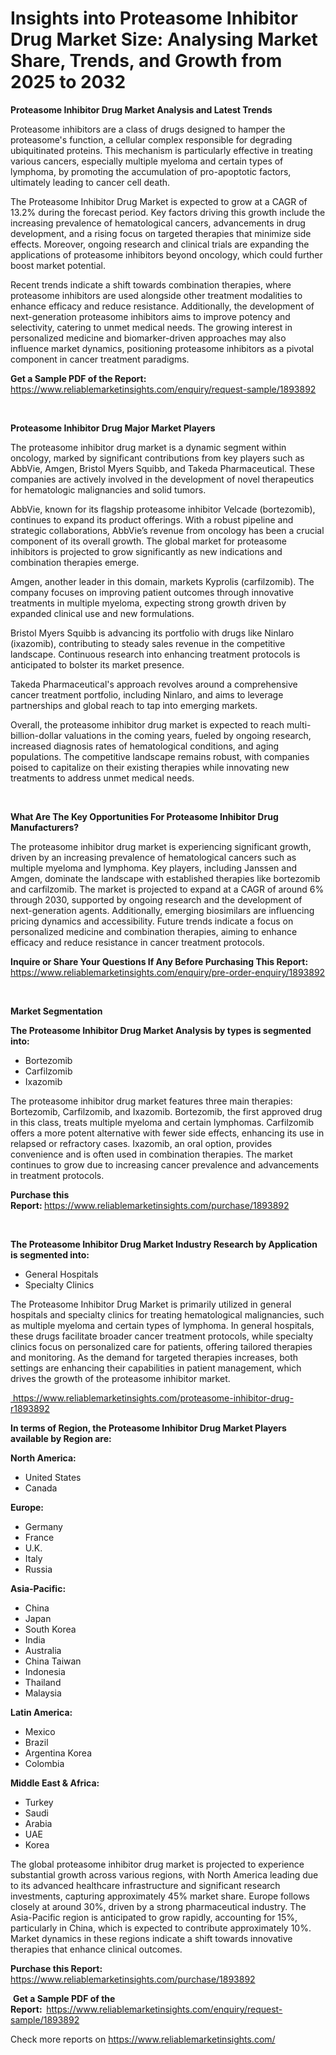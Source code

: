 <p><h1>Insights into Proteasome Inhibitor Drug Market Size: Analysing Market Share, Trends, and Growth from 2025 to 2032</h1></p><p><strong>Proteasome Inhibitor Drug Market Analysis and Latest Trends</strong></p>
<p><p>Proteasome inhibitors are a class of drugs designed to hamper the proteasome's function, a cellular complex responsible for degrading ubiquitinated proteins. This mechanism is particularly effective in treating various cancers, especially multiple myeloma and certain types of lymphoma, by promoting the accumulation of pro-apoptotic factors, ultimately leading to cancer cell death.</p><p>The Proteasome Inhibitor Drug Market is expected to grow at a CAGR of 13.2% during the forecast period. Key factors driving this growth include the increasing prevalence of hematological cancers, advancements in drug development, and a rising focus on targeted therapies that minimize side effects. Moreover, ongoing research and clinical trials are expanding the applications of proteasome inhibitors beyond oncology, which could further boost market potential.</p><p>Recent trends indicate a shift towards combination therapies, where proteasome inhibitors are used alongside other treatment modalities to enhance efficacy and reduce resistance. Additionally, the development of next-generation proteasome inhibitors aims to improve potency and selectivity, catering to unmet medical needs. The growing interest in personalized medicine and biomarker-driven approaches may also influence market dynamics, positioning proteasome inhibitors as a pivotal component in cancer treatment paradigms.</p></p>
<p><strong>Get a Sample PDF of the Report:&nbsp;</strong> <a href="https://www.reliablemarketinsights.com/enquiry/request-sample/1893892?utm_campaign=3317&utm_medium=2&utm_source=Github&utm_content=ia&utm_term=08032025&utm_id=proteasome-inhibitor-drug">https://www.reliablemarketinsights.com/enquiry/request-sample/1893892</a></p>
<p>&nbsp;</p>
<p><strong>Proteasome Inhibitor Drug Major Market Players</strong></p>
<p><p>The proteasome inhibitor drug market is a dynamic segment within oncology, marked by significant contributions from key players such as AbbVie, Amgen, Bristol Myers Squibb, and Takeda Pharmaceutical. These companies are actively involved in the development of novel therapeutics for hematologic malignancies and solid tumors.</p><p>AbbVie, known for its flagship proteasome inhibitor Velcade (bortezomib), continues to expand its product offerings. With a robust pipeline and strategic collaborations, AbbVie’s revenue from oncology has been a crucial component of its overall growth. The global market for proteasome inhibitors is projected to grow significantly as new indications and combination therapies emerge.</p><p>Amgen, another leader in this domain, markets Kyprolis (carfilzomib). The company focuses on improving patient outcomes through innovative treatments in multiple myeloma, expecting strong growth driven by expanded clinical use and new formulations.</p><p>Bristol Myers Squibb is advancing its portfolio with drugs like Ninlaro (ixazomib), contributing to steady sales revenue in the competitive landscape. Continuous research into enhancing treatment protocols is anticipated to bolster its market presence.</p><p>Takeda Pharmaceutical's approach revolves around a comprehensive cancer treatment portfolio, including Ninlaro, and aims to leverage partnerships and global reach to tap into emerging markets. </p><p>Overall, the proteasome inhibitor drug market is expected to reach multi-billion-dollar valuations in the coming years, fueled by ongoing research, increased diagnosis rates of hematological conditions, and aging populations. The competitive landscape remains robust, with companies poised to capitalize on their existing therapies while innovating new treatments to address unmet medical needs.</p></p>
<p>&nbsp;</p>
<p><strong>What Are The Key Opportunities For Proteasome Inhibitor Drug Manufacturers?</strong></p>
<p><p>The proteasome inhibitor drug market is experiencing significant growth, driven by an increasing prevalence of hematological cancers such as multiple myeloma and lymphoma. Key players, including Janssen and Amgen, dominate the landscape with established therapies like bortezomib and carfilzomib. The market is projected to expand at a CAGR of around 6% through 2030, supported by ongoing research and the development of next-generation agents. Additionally, emerging biosimilars are influencing pricing dynamics and accessibility. Future trends indicate a focus on personalized medicine and combination therapies, aiming to enhance efficacy and reduce resistance in cancer treatment protocols.</p></p>
<p><strong>Inquire or Share Your Questions If Any Before Purchasing This Report:</strong> <a href="https://www.reliablemarketinsights.com/enquiry/pre-order-enquiry/1893892?utm_campaign=3317&utm_medium=2&utm_source=Github&utm_content=ia&utm_term=08032025&utm_id=proteasome-inhibitor-drug">https://www.reliablemarketinsights.com/enquiry/pre-order-enquiry/1893892</a></p>
<p>&nbsp;</p>
<p><strong>Market Segmentation</strong></p>
<p><strong>The Proteasome Inhibitor Drug Market Analysis by types is segmented into:</strong></p>
<p><ul><li>Bortezomib</li><li>Carfilzomib</li><li>Ixazomib</li></ul></p>
<p><p>The proteasome inhibitor drug market features three main therapies: Bortezomib, Carfilzomib, and Ixazomib. Bortezomib, the first approved drug in this class, treats multiple myeloma and certain lymphomas. Carfilzomib offers a more potent alternative with fewer side effects, enhancing its use in relapsed or refractory cases. Ixazomib, an oral option, provides convenience and is often used in combination therapies. The market continues to grow due to increasing cancer prevalence and advancements in treatment protocols.</p></p>
<p><strong>Purchase this Report:&nbsp;</strong><a href="https://www.reliablemarketinsights.com/purchase/1893892?utm_campaign=3317&utm_medium=2&utm_source=Github&utm_content=ia&utm_term=08032025&utm_id=proteasome-inhibitor-drug">https://www.reliablemarketinsights.com/purchase/1893892</a></p>
<p>&nbsp;</p>
<p><strong>The Proteasome Inhibitor Drug Market Industry Research by Application is segmented into:</strong></p>
<p><ul><li>General Hospitals</li><li>Specialty Clinics</li></ul></p>
<p><p>The Proteasome Inhibitor Drug Market is primarily utilized in general hospitals and specialty clinics for treating hematological malignancies, such as multiple myeloma and certain types of lymphoma. In general hospitals, these drugs facilitate broader cancer treatment protocols, while specialty clinics focus on personalized care for patients, offering tailored therapies and monitoring. As the demand for targeted therapies increases, both settings are enhancing their capabilities in patient management, which drives the growth of the proteasome inhibitor market.</p></p>
<p><a href="https://www.reliablemarketinsights.com/proteasome-inhibitor-drug-r1893892?utm_campaign=3317&utm_medium=2&utm_source=Github&utm_content=ia&utm_term=08032025&utm_id=proteasome-inhibitor-drug">&nbsp;https://www.reliablemarketinsights.com/proteasome-inhibitor-drug-r1893892</a></p>
<p><strong>In terms of Region, the Proteasome Inhibitor Drug Market Players available by Region are:</strong></p>
<p>
    <p> <strong> North America: </strong>
        <ul>
            <li>United States</li>
            <li>Canada</li>
        </ul>
        </p> 
    <p> <strong> Europe: </strong>
        <ul>
            <li>Germany</li>
            <li>France</li>
            <li>U.K.</li>
            <li>Italy</li>
            <li>Russia</li>
        </ul>
        </p> 
    <p> <strong> Asia-Pacific: </strong>
        <ul>
            <li>China</li>
            <li>Japan</li>
            <li>South Korea</li>
            <li>India</li>
            <li>Australia</li>
            <li>China Taiwan</li>
            <li>Indonesia</li>
            <li>Thailand</li>
            <li>Malaysia</li>
        </ul>
        </p> 
    <p> <strong> Latin America: </strong>
        <ul>
            <li>Mexico</li>
            <li>Brazil</li>
            <li>Argentina Korea</li>
            <li>Colombia</li>
        </ul>
        </p> 
    <p> <strong> Middle East & Africa: </strong>
        <ul>
            <li>Turkey</li>
            <li>Saudi</li>
            <li>Arabia</li>
            <li>UAE</li>
            <li>Korea</li>
        </ul>
    </p>
    </p>
<p><p>The global proteasome inhibitor drug market is projected to experience substantial growth across various regions, with North America leading due to its advanced healthcare infrastructure and significant research investments, capturing approximately 45% market share. Europe follows closely at around 30%, driven by a strong pharmaceutical industry. The Asia-Pacific region is anticipated to grow rapidly, accounting for 15%, particularly in China, which is expected to contribute approximately 10%. Market dynamics in these regions indicate a shift towards innovative therapies that enhance clinical outcomes.</p></p>
<p><strong>Purchase this Report: </strong><a href="https://www.reliablemarketinsights.com/purchase/1893892?utm_campaign=3317&utm_medium=2&utm_source=Github&utm_content=ia&utm_term=08032025&utm_id=proteasome-inhibitor-drug">https://www.reliablemarketinsights.com/purchase/1893892</a></p>
<p>&nbsp;<strong>Get a Sample PDF of the Report:&nbsp;&nbsp;</strong><a href="https://www.reliablemarketinsights.com/enquiry/request-sample/1893892?utm_campaign=3317&utm_medium=2&utm_source=Github&utm_content=ia&utm_term=08032025&utm_id=proteasome-inhibitor-drug">https://www.reliablemarketinsights.com/enquiry/request-sample/1893892</a></p>
<p><strong></strong></p>
<p>Check more reports on <a href="https://www.reliablemarketinsights.com/?utm_campaign=3317&utm_medium=2&utm_source=Github&utm_content=ia&utm_term=08032025&utm_id=proteasome-inhibitor-drug">https://www.reliablemarketinsights.com/</a></p>